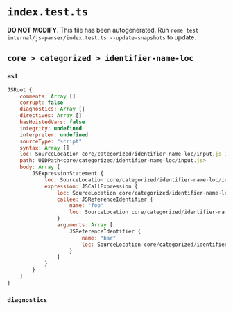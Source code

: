 # `index.test.ts`

**DO NOT MODIFY**. This file has been autogenerated. Run `rome test internal/js-parser/index.test.ts --update-snapshots` to update.

## `core > categorized > identifier-name-loc`

### `ast`

```javascript
JSRoot {
	comments: Array []
	corrupt: false
	diagnostics: Array []
	directives: Array []
	hasHoistedVars: false
	integrity: undefined
	interpreter: undefined
	sourceType: "script"
	syntax: Array []
	loc: SourceLocation core/categorized/identifier-name-loc/input.js 1:0-2:0
	path: UIDPath<core/categorized/identifier-name-loc/input.js>
	body: Array [
		JSExpressionStatement {
			loc: SourceLocation core/categorized/identifier-name-loc/input.js 1:0-1:9
			expression: JSCallExpression {
				loc: SourceLocation core/categorized/identifier-name-loc/input.js 1:0-1:8
				callee: JSReferenceIdentifier {
					name: "foo"
					loc: SourceLocation core/categorized/identifier-name-loc/input.js 1:0-1:3 (foo)
				}
				arguments: Array [
					JSReferenceIdentifier {
						name: "bar"
						loc: SourceLocation core/categorized/identifier-name-loc/input.js 1:4-1:7 (bar)
					}
				]
			}
		}
	]
}
```

### `diagnostics`

```

```
